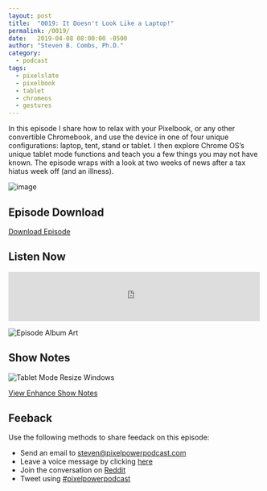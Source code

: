 ```yaml
---
layout: post
title:  "0019: It Doesn't Look Like a Laptop!"
permalink: /0019/
date:   2019-04-08 08:00:00 -0500
author: "Steven B. Combs, Ph.D."
category:
  - podcast
tags:
  - pixelslate
  - pixelbook
  - tablet
  - chromeos
  - gestures
---
```


In this episode I share how to relax with your Pixelbook, or any other convertible Chromebook, and use the device in one of four unique configurations: laptop, tent, stand or tablet. I then explore Chrome OS’s unique tablet mode functions and teach you a few things you may not have known. The episode wraps with a look at two weeks of news after a tax hiatus week off (and an illness).

![image](/images/posts/2019-04-08-not-a-laptop/multitask-demo.gif)

## Episode Download

[Download Episode](https://s3-us-west-2.amazonaws.com/anchor-audio-bank/staging/2019-12-19/57cfa320215edc2387916d4a1a4cc873.m4a)

## Listen Now

<p><iframe src="https://anchor.fm/pixelpowerpodcast/embed/episodes/0019-It-doesnt-look-like-a-laptop-e3mb7t" height="98px" width="500px" frameborder="0" scrolling="no"></iframe></p>

![Episode Album Art](/images/album-art/2019/0019.png)

## Show Notes

![Tablet Mode Resize Windows](/images/posts/2019-04-08-not-a-laptop/resize-windows-demo.gif)

[View Enhance Show Notes](https://docs.google.com/document/d/1KVHtBFBvSJz4H21vyMkXq_vYJlHvRDWNDSUGoAF35q4/edit?usp=sharing)

## Feeback

Use the following methods to share feedack on this episode:

* Send an email to <steven@pixelpowerpodcast.com>
* Leave a voice message by clicking [here](https://anchor.fm/pixelpowerpodcast/message)
* Join the conversation on [Reddit](https://www.reddit.com/r/pixelpowerpodcast/)
* Tweet using [#pixelpowerpodcast](https://twitter.com/search?q=%23pixelpowerpodcast&src=typed_query)
